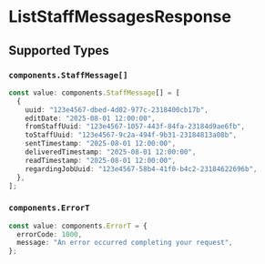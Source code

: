 # ListStaffMessagesResponse


## Supported Types

### `components.StaffMessage[]`

```typescript
const value: components.StaffMessage[] = [
  {
    uuid: "123e4567-dbed-4d02-977c-2318400cb17b",
    editDate: "2025-08-01 12:00:00",
    fromStaffUuid: "123e4567-1057-443f-84fa-23184d9ae6fb",
    toStaffUuid: "123e4567-9c2a-494f-9b31-23184813a08b",
    sentTimestamp: "2025-08-01 12:00:00",
    deliveredTimestamp: "2025-08-01 12:00:00",
    readTimestamp: "2025-08-01 12:00:00",
    regardingJobUuid: "123e4567-58b4-41f0-b4c2-23184622696b",
  },
];
```

### `components.ErrorT`

```typescript
const value: components.ErrorT = {
  errorCode: 1000,
  message: "An error occurred completing your request",
};
```


